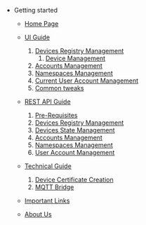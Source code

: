 - Getting started

  - [Home Page](homepage.md)
  
  - [UI Guide](UI/InfinimeshUI.md)
    1. [Devices Registry Management](UI/Devices-Registry-Management-Page.md)
       1. [Device Management](UI/Device-Management-Page.md)
    2. [Accounts Management](UI/Accounts-Management-Page.md)
    3. [Namespaces Management](UI/Namespaces-Management-Page.md)
    4. [Current User Account Management](UI/Current-User-Management.md)
    5. [Common tweaks](UI/Miscellaneous.md)</ol>
 
  - [REST API Guide](REST/REST.md)
    1. [Pre-Requisites](REST/GenerateToken.md)
    2. [Devices Registry Management](REST/REST-Device.md)
    3. [Devices State Management](REST/REST-DeviceState.md)
    4. [Accounts Management](REST/REST-Accounts.md)
    5. [Namespaces Management](REST/REST-Namespace.md)
    6. [User Account Management](REST/REST-User.md)

  - [Technical Guide](Technical/TechGuide.md)
    1. [Device Certificate Creation](Technical/CertificateCreation.md)
    2. [MQTT Bridge](Technical/MQTT.md)


  - [Important Links](ImportantLinks.md)
  - [About Us](AboutUs.md)
